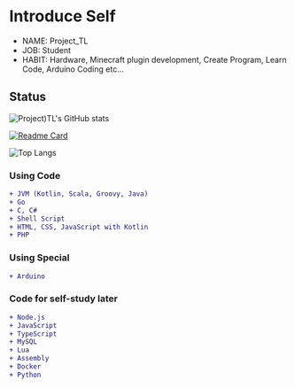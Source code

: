 # Introduce Self
* NAME: Project_TL
* JOB: Student
* HABIT: Hardware, Minecraft plugin development, Create Program, Learn Code, Arduino Coding etc...

## Status
![Project)TL's GitHub stats](https://github-readme-stats.vercel.app/api?username=ProjectTL12345&show_icons=true&theme=dark)

[![Readme Card](https://github-readme-stats.vercel.app/api/pin/?username=ProjectTL12345&repo=List&theme=dark)](https://github.com/ProjectTL12345/List)

![Top Langs](https://github-readme-stats.vercel.app/api/top-langs/?username=ProjectTL12345&langs_count=5&theme=dark)

### Using Code
```diff
+ JVM (Kotlin, Scala, Groovy, Java)
+ Go
+ C, C#
+ Shell Script
+ HTML, CSS, JavaScript with Kotlin
+ PHP
```
### Using Special
```diff
+ Arduino
```

### Code for self-study later
```diff
+ Node.js
+ JavaScript
+ TypeScript
+ MySQL
+ Lua
+ Assembly
+ Docker
+ Python
```
